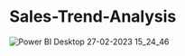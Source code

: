 # Sales-Trend-Analysis

![Power BI Desktop 27-02-2023 15_24_46](https://user-images.githubusercontent.com/102457644/223774853-d6ff496b-163f-49b1-b370-787a2fc3b9d9.png)
